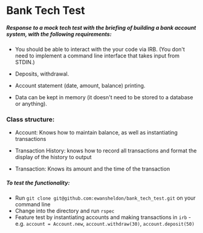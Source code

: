 # Bank Tech Test

##### Response to a mock tech test with the briefing of building a bank account system, with the following requirements:

- You should be able to interact with the your code via IRB. (You don't need to implement a command line interface that takes input from STDIN.)

- Deposits, withdrawal.

- Account statement (date, amount, balance) printing.

- Data can be kept in memory (it doesn't need to be stored to a database or anything).

### Class structure:

- Account: Knows how to maintain balance, as well as instantiating transactions

- Transaction History: knows how to record all transactions and format the display of the history to output

- Transaction: Knows its amount and the time of the transaction

##### To test the functionality:

- Run `git clone git@github.com:ewansheldon/bank_tech_test.git` on your command line
- Change into the directory and run `rspec`
- Feature test by instantiating accounts and making transactions in `irb` - e.g. `account = Account.new`, `account.withdraw(30)`, `account.deposit(50)`
